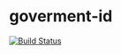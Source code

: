 # goverment-id
[![Build Status](https://travis-ci.org/andreevlex/goverment-id.svg?branch=master)](https://travis-ci.org/andreevlex/goverment-id)
